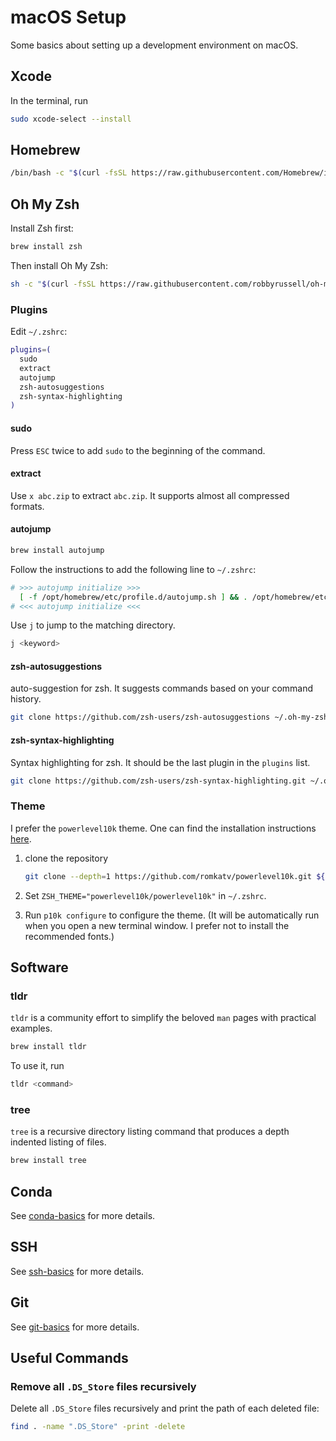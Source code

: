 # macOS Setup


Some basics about setting up a development environment on macOS.

<!--more-->

## Xcode

In the terminal, run

```bash
sudo xcode-select --install
```

## Homebrew

```bash
/bin/bash -c "$(curl -fsSL https://raw.githubusercontent.com/Homebrew/install/master/install.sh)"
```

## Oh My Zsh

Install Zsh first:

```bash
brew install zsh
```

Then install Oh My Zsh:

```bash
sh -c "$(curl -fsSL https://raw.githubusercontent.com/robbyrussell/oh-my-zsh/master/tools/install.sh)"
```

### Plugins

Edit `~/.zshrc`:

```bash
plugins=(
  sudo
  extract
  autojump
  zsh-autosuggestions
  zsh-syntax-highlighting
)
```

#### sudo

Press `ESC` twice to add `sudo` to the beginning of the command.

#### extract

Use `x abc.zip` to extract `abc.zip`. It supports almost all compressed formats.

#### autojump

```bash
brew install autojump
```

Follow the instructions to add the following line to `~/.zshrc`:

```bash
# >>> autojump initialize >>>
  [ -f /opt/homebrew/etc/profile.d/autojump.sh ] && . /opt/homebrew/etc/profile.d/autojump.sh
# <<< autojump initialize <<<
```

Use `j` to jump to the matching directory.

```bash
j <keyword>
```

#### zsh-autosuggestions

auto-suggestion for zsh. It suggests commands based on your command history.

```bash
git clone https://github.com/zsh-users/zsh-autosuggestions ~/.oh-my-zsh/custom/plugins/zsh-autosuggestions
```

#### zsh-syntax-highlighting

Syntax highlighting for zsh. It should be the last plugin in the `plugins` list.

```bash
git clone https://github.com/zsh-users/zsh-syntax-highlighting.git ~/.oh-my-zsh/custom/plugins/zsh-syntax-highlighting
```

### Theme

I prefer the `powerlevel10k` theme. One can find the installation instructions [here](https://github.com/romkatv/powerlevel10k#oh-my-zsh).

1. clone the repository

   ```bash
   git clone --depth=1 https://github.com/romkatv/powerlevel10k.git ${ZSH_CUSTOM:-$HOME/.oh-my-zsh/custom}/themes/powerlevel10k
   ```

2. Set `ZSH_THEME="powerlevel10k/powerlevel10k"` in `~/.zshrc`.

3. Run `p10k configure` to configure the theme. (It will be automatically run when you open a new terminal window. I prefer not to install the recommended fonts.)

## Software

### tldr

`tldr` is a community effort to simplify the beloved `man` pages with practical examples.

```bash
brew install tldr
```

To use it, run

```bash
tldr <command>
```

### tree

`tree` is a recursive directory listing command that produces a depth indented listing of files.

```bash
brew install tree
```

## Conda

See [conda-basics](./conda-basics) for more details.

## SSH

See [ssh-basics](./ssh-basics) for more details.

## Git

See [git-basics](./git-basics) for more details.

## Useful Commands

### Remove all `.DS_Store` files recursively

Delete all `.DS_Store` files recursively and print the path of each deleted file:

```bash
find . -name ".DS_Store" -print -delete
```

